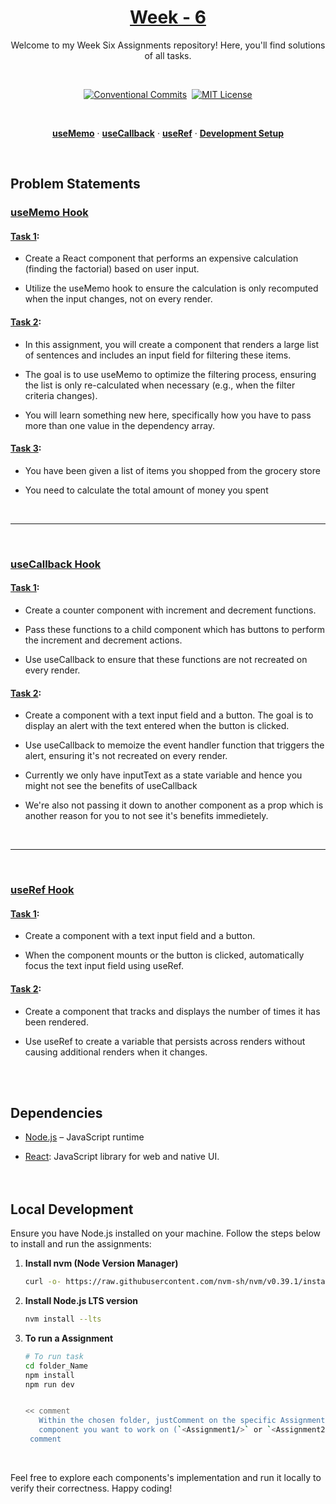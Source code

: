 <a href="./">
  <h1 align="center">Week - 6</h1>
</a>

<p align="center">
  Welcome to my Week Six Assignments repository! Here, you'll find solutions of all tasks.
</p>
<br>

<div align="center">

[![Conventional Commits](https://img.shields.io/badge/Conventional%20Commits-1.0.0-%23FE5196?logo=conventionalcommits&logoColor=white)](https://conventionalcommits.org)&nbsp; [![MIT License](https://img.shields.io/badge/License-MIT-green.svg)](https://choosealicense.com/licenses/mit/)

</div>
<br>

<p align="center">
  <a href="#usememo-hook"><strong>useMemo</strong></a> ·
  <a href="#usecallback-hook"><strong>useCallback</strong></a> ·
  <a href="#useref-hook"><strong>useRef</strong></a> ·
  <a href="#local-development"><strong>Development Setup</strong></a>
</p>
<br>

## Problem Statements

### [useMemo Hook](./1-use-memo/README.md)

#### [Task 1](./1-use-memo/src/components/Assignment1.jsx):

- Create a React component that performs an expensive calculation (finding the factorial) based on user input.

- Utilize the useMemo hook to ensure the calculation is only recomputed when the input changes, not on every render.

#### [Task 2](./1-use-memo/src/components/Assignment2.jsx):

- In this assignment, you will create a component that renders a large list of sentences and includes an input field for filtering these items.

- The goal is to use useMemo to optimize the filtering process, ensuring the list is only re-calculated when necessary (e.g., when the filter criteria changes).
- You will learn something new here, specifically how you have to pass more than one value in the dependency array.

#### [Task 3](./1-use-memo/src/components/Assignment3.jsx):

- You have been given a list of items you shopped from the grocery store

- You need to calculate the total amount of money you spent

<br><hr><br>

### [useCallback Hook](./2-use-callback/README.md)

#### [Task 1](./src/components/Assignment1.jsx):

- Create a counter component with increment and decrement functions.

- Pass these functions to a child component which has buttons to perform the increment and decrement actions.

- Use useCallback to ensure that these functions are not recreated on every render.

#### [Task 2](./src/components/Assignment2.jsx):

- Create a component with a text input field and a button. The goal is to display an alert with the text entered when the button is clicked.

- Use useCallback to memoize the event handler function that triggers the alert, ensuring it's not recreated on every render.

- Currently we only have inputText as a state variable and hence you might not see the benefits of useCallback

- We're also not passing it down to another component as a prop which is another reason for you to not see it's benefits immedietely.

<br><hr><br>

### [useRef Hook](./2-use-callback/README.md)

#### [Task 1](./src/components/Task1.jsx):

- Create a component with a text input field and a button.

- When the component mounts or the button is clicked, automatically focus the text input field using useRef.

#### [Task 2](./src/components/Assignment2.jsx):

- Create a component that tracks and displays the number of times it has been rendered.

- Use useRef to create a variable that persists across renders without causing additional renders when it changes.

<br><br>

## Dependencies

- [Node.js](https://nodejs.org/) – JavaScript runtime

- [React](https://react.dev/): JavaScript library for web and native UI.
  <br><br><br>

## Local Development

Ensure you have Node.js installed on your machine. Follow the steps below to install and run the assignments:

1. **Install nvm (Node Version Manager)**

   ```bash
   curl -o- https://raw.githubusercontent.com/nvm-sh/nvm/v0.39.1/install.sh | bash
   ```

2. **Install Node.js LTS version**

   ```bash
   nvm install --lts
   ```

3. **To run a Assignment**

   ```bash
   # To run task
   cd folder_Name
   npm install
   npm run dev


   << comment
      Within the chosen folder, justComment on the specific Assignment
      component you want to work on (`<Assignment1/>` or `<Assignment2/>`...)
    comment
   ```

   </br>

Feel free to explore each components's implementation and run it locally to verify their correctness. Happy coding!
